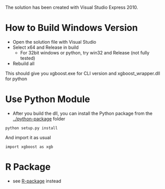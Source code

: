 The solution has been created with Visual Studio Express 2010.

How to Build Windows Version
=====
* Open the solution file with Visual Studio
* Select x64 and Release in build
	- For 32bit windows or python, try win32 and Release (not fully tested)
* Rebuild all

This should give you xgboost.exe for CLI version and xgboost_wrapper.dll for python

Use Python Module
=====
* After you build the dll, you can install the Python package from the [../python-package](../python-package) folder

```
python setup.py install
```

And import it as usual

```
import xgboost as xgb
```

R Package
====
* see [R-package](../R-package) instead
